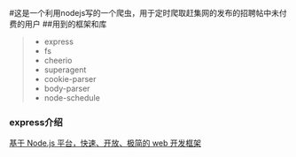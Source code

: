 
#这是一个利用nodejs写的一个爬虫，用于定时爬取赶集网的发布的招聘帖中未付费的用户
##用到的框架和库
>* express
>* fs
>* cheerio
>* superagent
>* cookie-parser
>* body-parser
>* node-schedule
### express介绍
[基于 Node.js 平台，快速、开放、极简的 web 开发框架](http://www.expressjs.com.cn)
